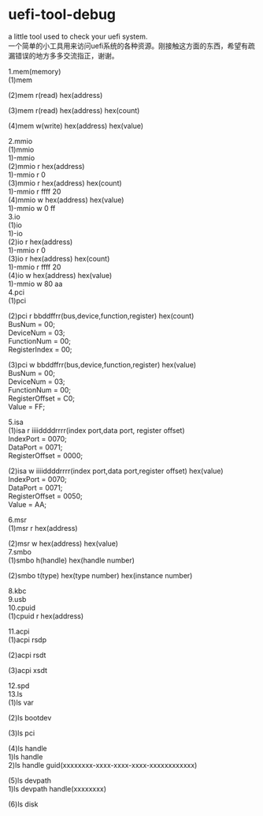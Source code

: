 # uefi-tool-debug

a little tool used to check your uefi system.  
一个简单的小工具用来访问uefi系统的各种资源。刚接触这方面的东西，希望有疏漏错误的地方多多交流指正，谢谢。  

1.mem(memory)  
  (1)mem  

  (2)mem r(read) hex(address)  

  (3)mem r(read) hex(address) hex(count)  

  (4)mem w(write) hex(address) hex(value)  

2.mmio  
  (1)mmio  
    1)-mmio   
  (2)mmio r hex(address)  
    1)-mmio r 0  
  (3)mmio r hex(address) hex(count)  
    1)-mmio r ffff 20  
  (4)mmio w hex(address) hex(value)  
    1)-mmio w 0 ff  
3.io  
  (1)io  
    1)-io   
  (2)io r hex(address)  
    1)-mmio r 0  
  (3)io r hex(address) hex(count)  
    1)-mmio r ffff 20  
  (4)io w hex(address) hex(value)  
    1)-mmio w 80 aa  
4.pci  
  (1)pci  

  (2)pci r bbddffrr(bus,device,function,register) hex(count)  
  BusNum = 00;  
  DeviceNum = 03;  
  FunctionNum = 00;  
  RegisterIndex = 00;  

  (3)pci w bbddffrr(bus,device,function,register) hex(value)  
  BusNum = 00;  
  DeviceNum = 03;  
  FunctionNum = 00;  
  RegisterOffset = C0;  
  Value = FF;  

5.isa  
  (1)isa r iiiiddddrrrr(index port,data port, register offset)  
  IndexPort = 0070;  
  DataPort = 0071;  
  RegisterOffset = 0000;  

  (2)isa w iiiiddddrrrr(index port,data port,register offset) hex(value)  
  IndexPort = 0070;  
  DataPort = 0071;  
  RegisterOffset = 0050;  
  Value = AA;  

6.msr  
  (1)msr r hex(address)  

  (2)msr w hex(address) hex(value)  
7.smbo  
  (1)smbo h(handle) hex(handle number)  

  (2)smbo t(type) hex(type number) hex(instance number)   

8.kbc  
9.usb  
10.cpuid  
  (1)cpuid r hex(address)  

11.acpi  
  (1)acpi rsdp  

  (2)acpi rsdt  

  (3)acpi xsdt  

12.spd  
13.ls  
  (1)ls var  

  (2)ls bootdev  

  (3)ls pci  

  (4)ls handle  
    1)ls handle  
    2)ls handle guid(xxxxxxxx-xxxx-xxxx-xxxx-xxxxxxxxxxxx)  

  (5)ls devpath  
    1)ls devpath handle(xxxxxxxx)  

  (6)ls disk  

